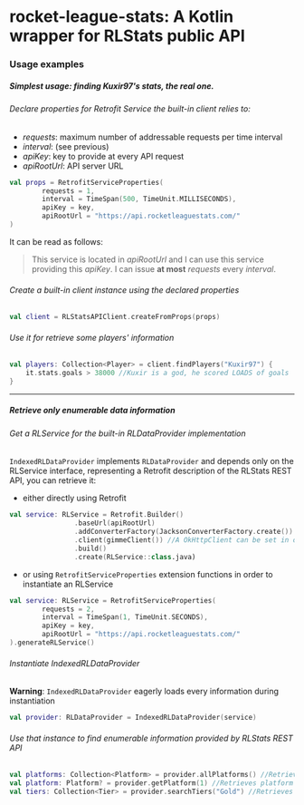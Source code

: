 # rocket-league-stats: A Kotlin wrapper for RLStats public API

### Usage examples
##### Simplest usage: finding Kuxir97's stats, the real one.
###### Declare properties for Retrofit Service the built-in client relies to:
* *requests*: maximum number of addressable requests per time interval
* *interval*: (see previous)
* *apiKey*: key to provide at every API request
* *apiRootUrl*: API server URL
```Kotlin
val props = RetrofitServiceProperties(
        requests = 1,
        interval = TimeSpan(500, TimeUnit.MILLISECONDS),
        apiKey = key,
        apiRootUrl = "https://api.rocketleaguestats.com/"
)
```
It can be read as follows:
> This service is located in *apiRootUrl* and I can use this service providing this *apiKey*. I can issue **at most** *requests* every *interval*.
###### Create a built-in client instance using the declared properties
```Kotlin
val client = RLStatsAPIClient.createFromProps(props)
```
###### Use it for retrieve some players' information
```Kotlin
val players: Collection<Player> = client.findPlayers("Kuxir97") {
    it.stats.goals > 38000 //Kuxir is a god, he scored LOADS of goals
}
```
---
##### Retrieve only enumerable data information
###### Get a RLService for the built-in RLDataProvider implementation
`IndexedRLDataProvider` implements `RLDataProvider` and depends only on the RLService interface, representing a Retrofit description of the RLStats REST API, you can retrieve it:
* either directly using Retrofit
```Kotlin
val service: RLService = Retrofit.Builder()
                .baseUrl(apiRootUrl)
                .addConverterFactory(JacksonConverterFactory.create()) //RLService depends on Jackson for JSON serialization
                .client(gimmeClient()) //A OkHttpClient can be set in order to intercept every Retrofit request in order to add the ApiKey or limiting requests
                .build()
                .create(RLService::class.java)
```
* or using `RetrofitServiceProperties` extension functions in order to instantiate an RLService
```Kotlin
val service: RLService = RetrofitServiceProperties(
        requests = 2,
        interval = TimeSpan(1, TimeUnit.SECONDS),
        apiKey = key,
        apiRootUrl = "https://api.rocketleaguestats.com/"
).generateRLService()
```
###### Instantiate IndexedRLDataProvider
**Warning**: `IndexedRLDataProvider` eagerly loads every information during instantiation
```Kotlin
val provider: RLDataProvider = IndexedRLDataProvider(service)
```
###### Use that instance to find enumerable information provided by RLStats REST API
```Kotlin
val platforms: Collection<Platform> = provider.allPlatforms() //Retrieves all the platforms
val platform: Platform? = provider.getPlatform(1) //Retrieves platform with id = 1
val tiers: Collection<Tier> = provider.searchTiers("Gold") //Retrieves every tier with name containing "Gold"
```
